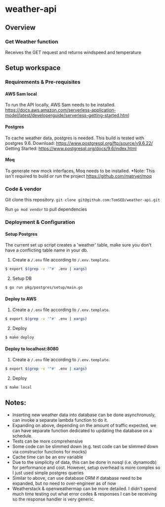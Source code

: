 # weather-api

## Overview
### Get Weather function
Receives the GET request and returns windspeed and temperature

## Setup workspace
### Requirements & Pre-requisites
#### AWS Sam local
To run the API locally, AWS Sam needs to be installed.
https://docs.aws.amazon.com/serverless-application-model/latest/developerguide/serverless-getting-started.html

#### Postgres
To cache weather data, postgres is needed. This build is tested with postgres 9.6.
Download: https://www.postgresql.org/ftp/source/v9.6.22/
Getting Started: https://www.postgresql.org/docs/9.6/index.html

#### Moq
To generate new mock interfaces, Moq needs to be installed. 
*Note: This isn't required to build or run the project
https://github.com/matryer/moq

### Code & vendor
Git clone this repository.
`git clone git@github.com:TomSED/weather-api.git`

Run `go mod vendor` to pull dependencies

### Deployment & Configuration
#### Setup Postgres
The current set up script creates a 'weather' table, make sure you don't have a conflicting table name in your db.
1. Create a `/.env` file according to `/.env.template`.
```bash
$ export $(grep -v '^#' .env | xargs)
```

2. Setup DB
```bash
$ go run pkg/postgres/setup/main.go
```

#### Deploy to AWS
1. Create a `/.env` file according to `/.env.template`.
```bash
$ export $(grep -v '^#' .env | xargs)
```

2. Deploy
```bash
$ make deploy
```

#### Deploy to localhost:8080
1. Create a `/.env` file according to `/.env.template`.
```bash
$ export $(grep -v '^#' .env | xargs)
```

2. Deploy
```bash
$ make local
```

## Notes:
- Inserting new weather data into database can be done asynchronusly, can invoke a separate lambda function to do it.
- Expanding on above, depending on the amount of traffic expected, we can have separate function dedicated to updating the database on a schedule.
- Tests can be more comprehensive
- Some code can be slimmed down (e.g. test code can be slimmed down via constructor functions for mocks)
- Cache time can be an env variable
- Due to the simplicity of data, this can be done in nosql (i.e. dynamodb) for performance and cost. However, setup overhead is more complex so I just used simple postgres queries
- Similar to above, can use database ORM if database need to be expanded, but no need to over-engineer as of now
- Weatherstack & openweathermap can be more detailed. I didn't spend much time testing out what error codes & responses I can be receiving so the response handler is very generic.